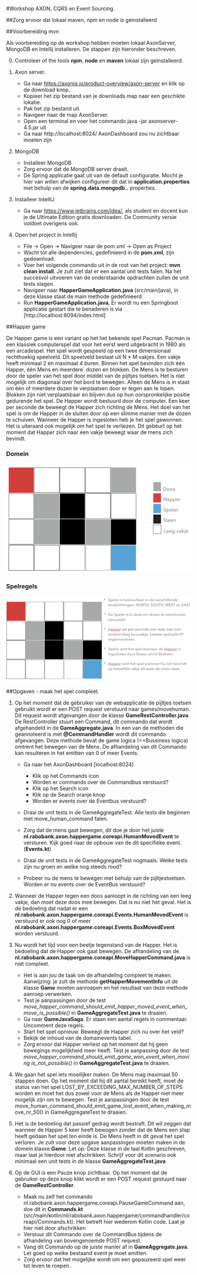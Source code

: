 #Workshop AXON, CQRS en Event Sourcing.


##Zorg ervoor dat lokaal maven, npm en node is geinstalleerd

##Voorbereiding mvn 

Als voorbereiding op de workshop hebben moeten lokaal AxonServer, MongoDB en Intellij installeren. De stappen zijn hieronder beschreven.

0. Controleer of the tools **npm**, **node** en **maven** lokaal zijn geinstalleerd. 

1. Axon server.
    * Ga naar https://axoniq.io/product-overview/axon-server en klik op de download knop.
    * Kopieer het zip bestand van je downloads map naar een geschikte lokatie. 
    * Pak het zip bestand uit.
    * Navigeer naar de map AxonServer.
    * Open een terminal en voer het commando java -jar axonserver-4.5.jar uit
    * Ga naar http://localhost:8024/ AxonDashboard zou nu zichtbaar moeten zijn
    
2. MongoDB
    * Installeer MongoDB
    * Zorg ervoor dat de MongoDB server draait.
    * De Spring applicatie gaat uit van de default configuratie. Mocht je hier van willen afwijken configureer dit dat in **application.properties** met behulp van de **spring.data.mongodb..** properties.
             
3. Installeer IntellIJ
    * Ga naar https://www.jetbrains.com/idea/, als student en docent kun je de Ultimate Edition gratis downloaden. De Community versie voldoet overigens ook.
    
4. Open het project in Intellij
    * File -> Open -> Navigeer naar de pom.xml -> Open as Project
    * Wacht tot alle dependencies, gedefinieerd in de **pom.xml**, zijn gedownload.
    * Voer het volgende commando uit in de root van het project: **mvn clean install**. Je zult ziet dat er een aantal unit tests falen. 
    Na het succesvol uitvoeren van de onderstaande opdrachten zullen de unit tests slagen.
    * Navigeer naar **HapperGameApplication.java** (src/main/java), in deze klasse staat de main methode gedefinieerd.
    * Run **HapperGameApplication.java**, Er wordt nu een Springboot applicatie gestart die te benaderen is via [http://localhost:8094/index.html] 
        
##Happer game

De Happer game is een variant op het het bekende spel Pacman. Pacman is een klassiek computerspel dat voor het eerst werd uitgebracht in 1980 als een arcadespel. 
Het spel wordt gespeeld op een twee dimensionaal rechthoekig speelveld. Dit speelveld bestaat uit N * M vakjes. Een vakje heeft minimaal 2 en maximaal 4 buren. 
Binnen het spel bevinden zich één Happer, één Mens en meerdere` dozen en blokken. De Mens is te besturen door de speler van het spel door middel van de 
pijltjes toetsen. Het is niet mogelijk om diagonaal over het bord te bewegen. Alleen de Mens is in staat om één of meerdere dozen te verplaatsen door er tegen aan te lopen. 
Blokken zijn niet verplaatsbaar en blijven dus op hun oorspronkelijke positie gedurende het spel. De Happer wordt bestuurd door de computer. Een keer per seconde de beweegt de 
Happer zich richting de Mens. Het doel van het spel is om de Happer in de  sluiten door op een slimme manier met de dozen te schuiven. 
Wanneer de Happer is ingesloten heb je het spel gewonnen. Het is uiteraard ook mogelijk om het spel te verliezen. Dit gebeurt op het moment dat Happer zich naar een vakje beweegt 
waar de mens zich bevindt.

### Domein

![domein](domein.png)

### Spelregels

![spelregels](spelregels.png)


##Opgaven - maak het spel compleet.

1. Op het moment dat de gebruiker van de webapplicatie de pijltjes toetsen gebruikt wordt er een POST request verstuurd naar games/movehuman. Dit
request wordt afgevangen door de klasse **GameRestController.java**. De RestController stuurt een Command, dit commando dat wordt afgehandeld in de **GameAggregate.java**. 
In een van de methoden die geannoteerd is met **@CommandHandler** wordt dit commando afgevangen. Deze methode bevat de game logica (==Bussiness logica) 
omtrent het bewegen van de Mens. De afhandeling van dit Commando kan resulteren in het emitten van 0 of meer Events.

    * Ga naar het AxonDashboard [localhost:8024]
        * Klik op het Commands icon
        * Worden er commands over de Commandbus verstuurd?
        * Klik op het Search icon
        * Klik op de Search oranje knop
        * Worden er events over de Eventbus verstuurd?
    
    * Draai de unit tests in de GameAggregateTest. Alle tests die beginnen met move_human_command falen.     
    * Zorg dat de mens gaat bewegen, dit doe je door het juiste **nl.rabobank.axon.happergame.coreapi.HumanMovedEvent** te versturen.  Kijk goed naar de opbouw van de dit specifieke event. (**Events.kt**)
    * Draai de unit tests in de GameAggregateTest nogmaals. Welke tests zijn nu groen en welke nog steeds rood? 
    * Probeer nu de mens te bewegen met behulp van de pijltjestoetsen. Worden er nu events over de EventBus verstuurd?
 
2. Wanneer de Happer tegen een doos aanloopt in de richting van een leeg vakje, dan moet deze doos mee bewegen. Dat is nu niet het geval. 
Het is de bedoeling dat nadat er een  **nl.rabobank.axon.happergame.coreapi.Events.HumanMovedEvent** is verstuurd er ook nog 0 of meer **nl.rabobank.axon.happergame.coreapi.Events.BoxMovedEvent** worden verstuurd.
       
3. Nu wordt het tijd voor een beetje tegenstand van de Happer. Het is bedoeling dat de Happer ook gaat bewegen. De afhandeling van de **nl.rabobank.axon.happergame.coreapi.MoveHapperCommand.java** is niet compleet.
    * Het is aan jou de taak om de afhandeling compleet te maken. Aanwijzing: je zult de methode **getHapperMovementInfo** uit de klasse **Game** moeten aanroepen en het resultaat van deze methode aanroep verwerken. 
    * Test je aanpassingen door de test *move_happer_command_should_emit_happer_moved_event_when_move_is_possible()* in **GameAggregateTest.java** te draaien. 
    * Ga naar **GameJavaSaga**. Er staan een aantal regels in commentaar. Uncomment deze regels.
    * Start het spel opnieuw. Beweegt de Happer zich nu over het veld?
    * Bekijk de inhoud van de domainevents tabel.
    * Zorg ervoor dat Happer verliest op het moment dat hij geen bewegings mogelijkheid meer heeft. Test je aanpassing door de test *move_happer_command_should_emit_game_won_event_when_moving is_not_possible()* in **GameAggregateTest.java** te draaien.
 
4. We gaan het spel iets moeilijker maken. De Mens mag maximaal 50 stappen doen. Op het moment dat hij dit aantal bereikt heeft, moet de status van het spel LOST_BY_EXCEEDING_MAX_NUMBER_OF_STEPS worden en moet het dus zowel voor de
Mens als de Happer niet meer mogelijk zijn om te bewegen. Test je aanpassingen door de test move_human_command_should_emit_game_lost_event_when_making_move_nr_50() in GameAggregateTest te draaien.

5. Het is de bedoeling dat passief gedrag wordt bestraft. Dit wil zeggen dat wanneer de Happer 5 keer heeft bewogen zonder dat de Mens een stap heeft gedaan het spel ten einde is.
De Mens heeft in dit geval het spel verloren. Je zult voor deze opgave aanpassingen moeten maken in de domein klasse **Game**. Let op: Deze klasse in de taal Kotlin geschreven, maar laat je hierdoor niet afschrikken.
Schrijf voor dit scenario ook minimaal een unit tests in de klasse **GameAggregateTest.java**   

6. Op de GUI is een Pauze knop zichtbaar. Op het moment dat de gebruiker op deze knop klikt wordt er een POST request gestuurd naar de **GameRestController**.
    * Maak nu zelf het commando nl.rabobank.axon.happergame.coreapi.PauseGameCommand aan, doe dit in **Commands.kt** (src/main/kotlin/nl/rabobank.axon.happergame/commandhandler/coreapi/Commands.kt). Het betreft hier wederom Kotlin code. Laat je hier niet door afschrikken
    * Verstuur dit Commando over de CommandBus tijdens de afhandeling van bovengenoemde POST request.
    * Vang dit Commando op de juiste manier af in **GameAggregate.java**. Let goed op welke bestaand event je moet emitten.
    * Zorg ervoor dat het mogelijke wordt om een gepauzeerd spel weer tot leven te roepen.
        

     
